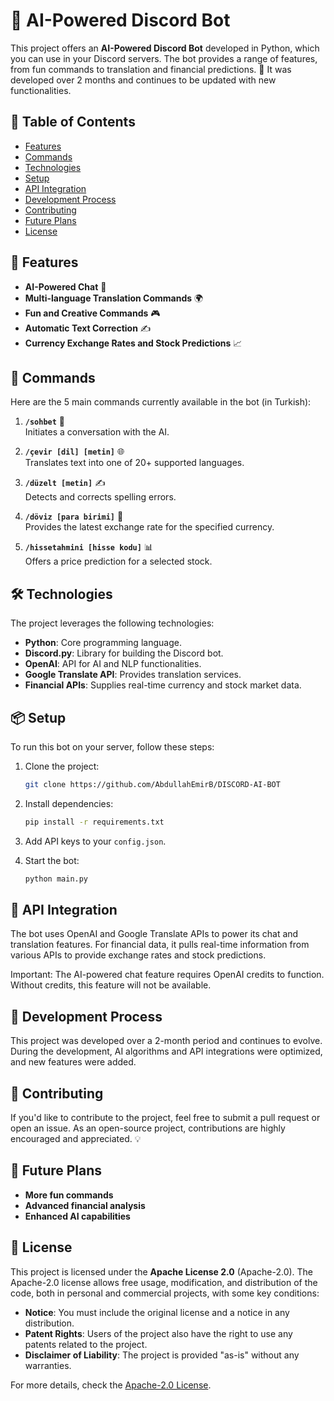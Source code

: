 # 🤖 AI-Powered Discord Bot

This project offers an **AI-Powered Discord Bot** developed in Python, which you can use in your Discord servers. The bot provides a range of features, from fun commands to translation and financial predictions. 🎉 It was developed over 2 months and continues to be updated with new functionalities.

## 📜 Table of Contents

- [Features](#-features)
- [Commands](#-commands)
- [Technologies](#-technologies)
- [Setup](#-setup)
- [API Integration](#-api-integration)
- [Development Process](#-development-process)
- [Contributing](#-contributing)
- [Future Plans](#-future-plans)
- [License](#-license)

## 🚀 Features

- **AI-Powered Chat** 🧠
- **Multi-language Translation Commands** 🌍
- **Fun and Creative Commands** 🎮
- **Automatic Text Correction** ✍️
- **Currency Exchange Rates and Stock Predictions** 📈

## 📜 Commands

Here are the 5 main commands currently available in the bot (in Turkish):

1. **`/sohbet`** 🤖  
   Initiates a conversation with the AI.

2. **`/çevir [dil] [metin]`** 🌐  
   Translates text into one of 20+ supported languages.

3. **`/düzelt [metin]`** ✍️  
   Detects and corrects spelling errors.

4. **`/döviz [para birimi]`** 💱  
   Provides the latest exchange rate for the specified currency.

5. **`/hissetahmini [hisse kodu]`** 📊  
   Offers a price prediction for a selected stock.

## 🛠️ Technologies

The project leverages the following technologies:

- **Python**: Core programming language.
- **Discord.py**: Library for building the Discord bot.
- **OpenAI**: API for AI and NLP functionalities.
- **Google Translate API**: Provides translation services.
- **Financial APIs**: Supplies real-time currency and stock market data.

## 📦 Setup

To run this bot on your server, follow these steps:

1. Clone the project:
   ```bash
   git clone https://github.com/AbdullahEmirB/DISCORD-AI-BOT
   ```

2. Install dependencies:
   ```bash
   pip install -r requirements.txt
   ```

3. Add API keys to your `config.json`.

4. Start the bot:
   ```bash
   python main.py
   ```

## 🔑 API Integration

The bot uses OpenAI and Google Translate APIs to power its chat and translation features. For financial data, it pulls real-time information from various APIs to provide exchange rates and stock predictions.

Important: The AI-powered chat feature requires OpenAI credits to function. Without credits, this feature will not be available.

## 📅 Development Process

This project was developed over a 2-month period and continues to evolve. During the development, AI algorithms and API integrations were optimized, and new features were added.

## 🤝 Contributing

If you'd like to contribute to the project, feel free to submit a pull request or open an issue. As an open-source project, contributions are highly encouraged and appreciated. 💡

## 🔮 Future Plans

- **More fun commands**  
- **Advanced financial analysis**  
- **Enhanced AI capabilities**

## 📜 License

This project is licensed under the **Apache License 2.0** (Apache-2.0). The Apache-2.0 license allows free usage, modification, and distribution of the code, both in personal and commercial projects, with some key conditions:

- **Notice**: You must include the original license and a notice in any distribution.
- **Patent Rights**: Users of the project also have the right to use any patents related to the project.
- **Disclaimer of Liability**: The project is provided "as-is" without any warranties.

For more details, check the [Apache-2.0 License](https://www.apache.org/licenses/LICENSE-2.0).
